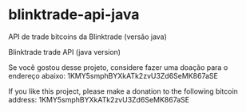 # blinktrade-api-java

API de trade bitcoins da Blinktrade (versão java)

Blinktrade trade API (java version)

Se você gostou desse projeto, considere fazer uma doação para o endereço abaixo:
1KMY5smphBYXkATk2zvU3Zd6SeMK867aSE

If you like this project, please make a donation to the following bitcoin address:
1KMY5smphBYXkATk2zvU3Zd6SeMK867aSE
